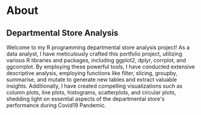 # About
## Departmental Store Analysis
Welcome to my R programming departmental store analysis project! As a data analyst, I have meticulously crafted this portfolio project, 
utilizing various R libraries and packages, including ggplot2, dplyr, corrplot, and ggcorrplot. By employing these powerful tools, I have
conducted extensive descriptive analysis, employing functions like filter, slicing, groupby, summarise, and mutate to generate new tables 
and extract valuable insights. Additionally, I have created compelling visualizations such as column plots, line plots, histograms, 
scatterplots, and circular plots, shedding light on essential aspects of the departmental store's performance during Covid19 Pandemic. 
